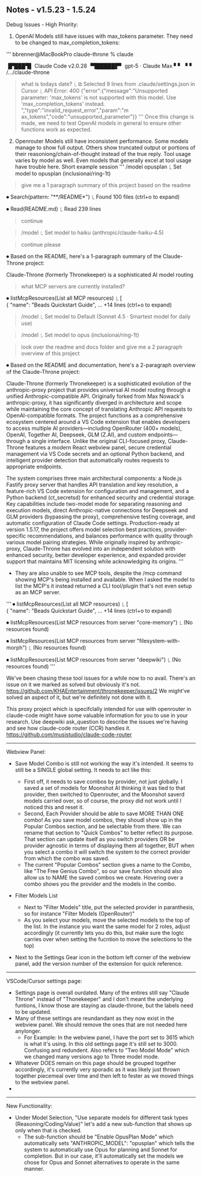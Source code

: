 Notes - v1.5.23 - 1.5.24
--------------------------------
Debug Issues - High Priority:

1) OpenAI Models still have issues with max_tokens parameter. They need to be changed to max_completion_tokens: 

'''
bbrenner@MacBookPro claude-throne % claude

 ▐▛███▜▌   Claude Code v2.0.28
▝▜█████▛▘  gpt-5 · Claude Max
  ▘▘ ▝▝    /…/claude-throne

> what is todays date? 
  ⎿ ⧉ Selected 9 lines from 
    .claude/settings.json in Cursor
  ⎿ API Error: 400 
    {"error":{"message":"Unsupported parameter:
     'max_tokens' is not supported with this 
    model. Use 'max_completion_tokens' instead.
    ","type":"invalid_request_error","param":"m
    ax_tokens","code":"unsupported_parameter"}}
'''
Once this change is made, we need to test OpenAI models in general to ensure other functions work as expected.

2) Openrouter Models still have inconsistent performance. Some models manage to show full output. Others show truncated output or portions of their reasoniong/chain-of-thought instead of the true reply. Tool usage varies by model as well. Even models that generally excel at tool usage have trouble here. 
Short example session
'''
 /model opusplan 
  ⎿ Set model to opusplan (inclusionai/ring-1t)


> give me a 1 paragraph summary of this 
project based on the readme 

⏺ Search(pattern: "**/README*")
  ⎿  Found 100 files (ctrl+o to expand)

⏺ Read(README.md)
  ⎿  Read 239 lines

> continue 

> /model 
  ⎿ Set model to haiku 
    (anthropic/claude-haiku-4.5)

> continue please 

⏺ Based on the README, here's a 1-paragraph
   summary of the Claude-Throne project:

  Claude-Throne (formerly Thronekeeper) is
  a sophisticated AI model routing

> what MCP servers are currently installed?
 

⏺ listMcpResources(List all MCP resources)
  ⎿  [                                    
       {
         "name": "Beads Quickstart Guide",
     … +14 lines (ctrl+o to expand)

> /model 
  ⎿ Set model to Default (Sonnet 4.5 · Smartest
     model for daily use)

> /model 
  ⎿  Set model to opus (inclusionai/ring-1t)

> look over the readme and docs folder and 
give me a 2 paragraph overview of this 
project 

⏺ Based on the README and documentation,
  here's a 2-paragraph overview of the
  Claude-Throne project:

  Claude-Throne (formerly Thronekeeper) is
  a sophisticated evolution of the
  anthropic-proxy project that provides
  universal AI model routing through a
  unified Anthropic-compatible API.
  Originally forked from Max Nowack's
  anthropic-proxy, it has significantly
  diverged in architecture and scope while
  maintaining the core concept of
  translating Anthropic API requests to
  OpenAI-compatible formats. The project
  functions as a comprehensive ecosystem
  centered around a VS Code extension that
  enables developers to access multiple AI
  providers—including OpenRouter (400+
  models), OpenAI, Together AI, Deepseek,
  GLM (Z.AI), and custom endpoints—through
  a single interface. Unlike the original
  CLI-focused proxy, Claude-Throne features
   a modern React webview panel, secure
  credential management via VS Code secrets
   and an optional Python backend, and
  intelligent provider detection that
  automatically routes requests to
  appropriate endpoints.

  The system comprises three main
  architectural components: a Node.js
  Fastify proxy server that handles API
  translation and key resolution, a
  feature-rich VS Code extension for
  configuration and management, and a
  Python backend (ct_secretsd) for enhanced
   security and credential storage. Key
  capabilities include two-model mode for
  separating reasoning and execution
  models, direct Anthropic-native
  connections for Deepseek and GLM
  providers (bypassing the proxy),
  comprehensive testing coverage, and
  automatic configuration of Claude Code
  settings. Production-ready at version
  1.5.17, the project offers model
  selection best practices,
  provider-specific recommendations, and
  balances performance with quality through
   various model pairing strategies. While
  originally inspired by anthropic-proxy,
  Claude-Throne has evolved into an
  independent solution with enhanced
  security, better developer experience,
  and expanded provider support that
  maintains MIT licensing while
  acknowledging its origins.
'''

 - They are also unable to see MCP tools, despite the /mcp command showing MCP's being installed and available. When I asked the model to list the MCP's it instead returned a CLI tool/plugin that's not even setup as an MCP server.

'''
⏺ listMcpResources(List all MCP resources)
⎿  [                                    
     {
       "name": "Beads Quickstart Guide",
   … +14 lines (ctrl+o to expand)

⏺ listMcpResources(List MCP resources from
                server "core-memory")
⎿  (No resources found)                 

⏺ listMcpResources(List MCP resources from
                server
                "filesystem-with-morph")
⎿  (No resources found)                 

⏺ listMcpResources(List MCP resources from
                server "deepwiki")
⎿  (No resources found)
'''

We've been chasing these tool issues for a while now to no avail. There's an issue on it we marked as solved but obviously it's not. https://github.com/KHAEntertainment/thronekeeper/issues/2 
We might've solved an aspect of it, but we're definitely not done with it.  

This proxy project which is specifclally intended for use with openrouter in claude-code might have some valuable information for you to use in your research. Use deepwiki ask_question to describe the issues we're having and see how claude-code router (CCR) handles it.
https://github.com/musistudio/claude-code-router 


  -------------------------------------
  Webview Panel:

  - Save Model Combo is still not working the way it's intended. It seems to still be a SINGLE global setting. It needs to act like this:
    - First off, it needs to save combos by provider, not just globally. I saved a set of models for Moonshot AI thinking it was tied to that provider, then switched to Openrouter, and the Moonshot saverd models carried over, so of course, the proxy did not work until I noticed this and reset it. 
    - Second, Each Provider should be able to save MORE THAN ONE combo! As you save model combos, they shoudl show up in the Popular Combos section, and be selectable from there. We can rename that section to "Quick Combos" to better reflect its purpose. That section can update itself as you switch providers OR be provider agnostic in terms of displaying them all together, BUT when you select a combo it will switch the system to the correct provider from which the combo was saved. 
    - The current "Popular Combos" section gives a name to the Combo, like "The Free Genius Combo", so our save function should also allow us to NAME the saved combos we create. Hovering over a combo shows you the provider and the models in the combo.

  - Filter Models List
    - Next to "Filter Models" title, put the selected provider in paranthesis, so for instance "Filter Models (OpenRouter)"
    - As you select your models, move the selected models to the top of the list. In the instance you want the same model for 2 roles, adjust accordingly (it currently lets you do this, but make sure the logtc carries over when setting the fucntion to move the selections to the top)  

  - Next to the Settings Gear icon in the bottom left corner of the webview panel, add the version number of the extension for quick reference.   
 -------------------------------------

 VSCode/Cursor settings page:

 - Settings page is overall ourdated. Many of the entires still say "Claude Throne" instead of "Thonekeeper" and I don't meant the underlying funtions, I know those are staying as claude-throne, but the labels need to be updated.
 - Many of these settings are reundandant as they now exist in the webview panel. We should remove the ones that are not needed here anylonger. 
   - For Example: In the webview panel, I have the port set to 3615 which is what it's using. In this old settings page it's still set to 3000. Confusing and redundent. Also refers to "Two Model Mode" which we changed many versions ago to Three model mode. 
 - Whatever DOES remain on this page should be grouped together accordingly, it's currently very sporadic as it was likely just thrown together piecemeal over time and then left to fester as we moved things to the webview panel. 
 - 
-------------------------------------

New Functionality:

 - Under Model Selection, "Use separate models for different task types (Reasoning/Coding/Value)" let's add a new sub-function that shows up only when that is checked. 
    - The sub-function should be "Enable OpusPlan Mode" which automatically sets "ANTHROPIC_MODEL": "opusplan" which tells the system to automatically use Opus for planning and Sonnet for completion. But in our case, it'll automatically set the models we chose for Opus and Sonnet alternatives to operate in the same manner.

